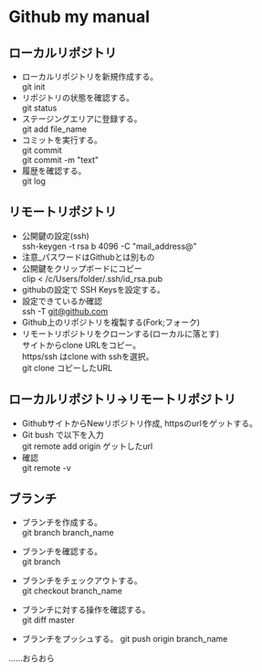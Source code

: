 # Github my manual

## ローカルリポジトリ
- ローカルリポジトリを新規作成する。  
git init
- リポジトリの状態を確認する。  
git status
- ステージングエリアに登録する。  
git add file_name
- コミットを実行する。  
git commit  
git commit -m "text"
- 履歴を確認する。  
git log

## リモートリポジトリ
- 公開鍵の設定(ssh)  
ssh-keygen -t rsa b 4096 -C "mail_address@"  
 - 注意_パスワードはGithubとは別もの
- 公開鍵をクリップボードにコピー  
clip < /c/Users/folder/.ssh/id_rsa.pub
- githubの設定で SSH Keysを設定する。
- 設定できているか確認  
ssh -T git@github.com
- Github上のリポジトリを複製する(Fork;フォーク)
- リモートリポジトリをクローンする(ローカルに落とす)  
サイトからclone URLをコピー。  
https/ssh はclone with sshを選択。  
git clone コピーしたURL  

## ローカルリポジトリ→リモートリポジトリ
- GithubサイトからNewリポジトリ作成, httpsのurlをゲットする。
- Git bush で以下を入力  
git remote add origin ゲットしたurl
- 確認  
git remote -v


## ブランチ
- ブランチを作成する。  
git branch branch_name

- ブランチを確認する。  
git branch

- ブランチをチェックアウトする。  
git checkout branch_name

- ブランチに対する操作を確認する。  
git diff master

- ブランチをプッシュする。
git push origin branch_name

......おらおら
